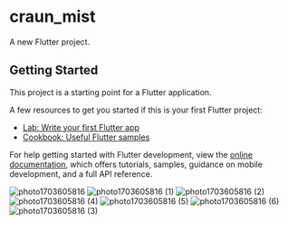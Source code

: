 # craun_mist

A new Flutter project.

## Getting Started

This project is a starting point for a Flutter application.

A few resources to get you started if this is your first Flutter project:

- [Lab: Write your first Flutter app](https://docs.flutter.dev/get-started/codelab)
- [Cookbook: Useful Flutter samples](https://docs.flutter.dev/cookbook)

For help getting started with Flutter development, view the
[online documentation](https://docs.flutter.dev/), which offers tutorials,
samples, guidance on mobile development, and a full API reference.

![photo1703605816](https://github.com/mgd-maaz-taha/craun_mist/assets/49675864/15e45415-ada8-4940-8c86-5aac23d59f9c)
![photo1703605816 (1)](https://github.com/mgd-maaz-taha/craun_mist/assets/49675864/2008ad4b-40bf-41eb-bf17-1a8b493489d6)
![photo1703605816 (2)](https://github.com/mgd-maaz-taha/craun_mist/assets/49675864/e577801f-d88a-4652-8326-1c67c3f89bb4)
![photo1703605816 (4)](https://github.com/mgd-maaz-taha/craun_mist/assets/49675864/c45c6656-2a89-4b12-8f95-d2694603b358)
![photo1703605816 (5)](https://github.com/mgd-maaz-taha/craun_mist/assets/49675864/38f71cb2-6bfc-46a3-ac5b-80bdf964b99f)
![photo1703605816 (6)](https://github.com/mgd-maaz-taha/craun_mist/assets/49675864/fe95147a-72d9-4c8b-be89-97d3f6e534d6)
![photo1703605816 (3)](https://github.com/mgd-maaz-taha/craun_mist/assets/49675864/0220d680-c26b-4432-a1fb-0bd19ac545a9)
